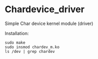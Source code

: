 # Chardevice_driver
Simple Char device kernel module (driver)

Installation:
```
sudo make
sudo insmod chardev_m.ko
ls /dev | grep chardev
```


